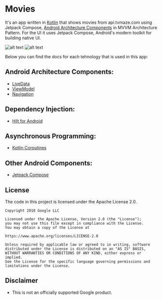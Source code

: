 # Movies
It's an app written in [Kotlin][1] that shows movies from api.tvmaze.com using Jetpack Compose, [Android Architecture Components][2] in MVVM Architecture Pattern. For the UI it uses Jetpack Compose, Android's modern toolkit for building native UI.

![alt text](https://i.ibb.co/qYnyVzy/2.png)
![alt text](https://i.ibb.co/nwwKWwG/11.png)

Below you can find the docs for each tehnology that is used in this app:

## Android Architecture Components:
* [LiveData][3]
* [ViewModel][4]
* [Navigation][8]

## Dependency Injection:
* [Hilt for Android][5]

## Asynchronous Programming:
* [Kotlin Coroutines][6]

## Other Android Components:
* [Jetpack Compose][7]

**License**
---
The code in this project is licensed under the Apache License 2.0.

    Copyright 2018 Google LLC

    Licensed under the Apache License, Version 2.0 (the "License");
    you may not use this file except in compliance with the License.
    You may obtain a copy of the License at

    https://www.apache.org/licenses/LICENSE-2.0

    Unless required by applicable law or agreed to in writing, software
    distributed under the License is distributed on an "AS IS" BASIS,
    WITHOUT WARRANTIES OR CONDITIONS OF ANY KIND, either express or implied.
    See the License for the specific language governing permissions and
    limitations under the License.

**Disclaimer**
---
* This is not an officially supported Google product.

[1]: https://kotlinlang.org/
[2]: https://developer.android.com/topic/libraries/architecture
[3]: https://developer.android.com/topic/libraries/architecture/livedata
[4]: https://developer.android.com/topic/libraries/architecture/viewmodel
[5]: https://developer.android.com/training/dependency-injection/hilt-android
[6]: https://kotlinlang.org/docs/coroutines-overview.html
[7]: https://developer.android.com/jetpack/compose
[8]: https://developer.android.com/guide/navigation
